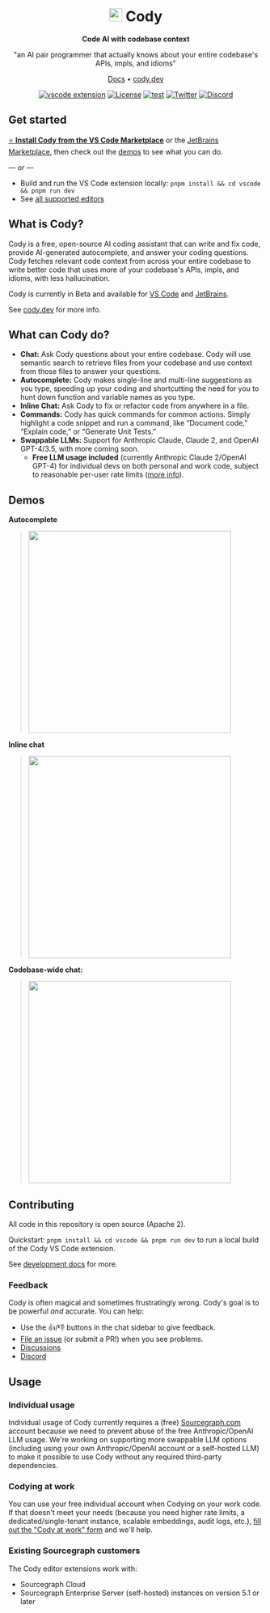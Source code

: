 <div align=center>

# <img src="https://storage.googleapis.com/sourcegraph-assets/cody/20230417/logomark-default.svg" width="26"> Cody

**Code AI with codebase context**

"an AI pair programmer that actually knows about your entire codebase's APIs, impls, and idioms"

[Docs](https://docs.sourcegraph.com/cody) • [cody.dev](https://cody.dev)

[![vscode extension](https://img.shields.io/vscode-marketplace/v/sourcegraph.cody-ai.svg?label=vscode%20ext)](https://marketplace.visualstudio.com/items?itemName=sourcegraph.cody-ai)
[![License](https://img.shields.io/badge/License-Apache_2.0-blue.svg)](https://opensource.org/licenses/Apache-2.0)
[![test](https://github.com/sourcegraph/cody/actions/workflows/ci.yml/badge.svg)](https://github.com/sourcegraph/cody/actions/workflows/ci.yml)
[![Twitter](https://img.shields.io/twitter/follow/sourcegraph.svg?label=Follow%20%40sourcegraph&style=social)](https://twitter.com/sourcegraph)
[![Discord](https://dcbadge.vercel.app/api/server/s2qDtYGnAE?style=flat)](https://discord.gg/s2qDtYGnAE)

</div>

## Get started

[⭐ **Install Cody from the VS Code Marketplace**](https://marketplace.visualstudio.com/items?itemName=sourcegraph.cody-ai) or the [JetBrains Marketplace](https://plugins.jetbrains.com/plugin/9682-cody-ai-by-sourcegraph), then check out the [demos](#demos) to see what you can do.

_&mdash; or &mdash;_

- Build and run the VS Code extension locally: `pnpm install && cd vscode && pnpm run dev`
- See [all supported editors](https://cody.dev)

## What is Cody?

Cody is a free, open-source AI coding assistant that can write and fix code, provide AI-generated autocomplete, and answer your coding questions. Cody fetches relevant code context from across your entire codebase to write better code that uses more of your codebase's APIs, impls, and idioms, with less hallucination.

Cody is currently in Beta and available for [VS Code](https://marketplace.visualstudio.com/items?itemName=sourcegraph.cody-ai) and [JetBrains](https://plugins.jetbrains.com/plugin/9682-cody-ai-by-sourcegraph).

See [cody.dev](https://cody.dev) for more info.

## What can Cody do?

- **Chat:** Ask Cody questions about your entire codebase. Cody will use semantic search to retrieve files from your codebase and use context from those files to answer your questions.
- **Autocomplete:** Cody makes single-line and multi-line suggestions as you type, speeding up your coding and shortcutting the need for you to hunt down function and variable names as you type.
- **Inline Chat:** Ask Cody to fix or refactor code from anywhere in a file.
- **Commands:** Cody has quick commands for common actions. Simply highlight a code snippet and run a command, like “Document code,” “Explain code,” or “Generate Unit Tests.”
- **Swappable LLMs:** Support for Anthropic Claude, Claude 2, and OpenAI GPT-4/3.5, with more coming soon.
  - **Free LLM usage included** (currently Anthropic Claude 2/OpenAI GPT-4) for individual devs on both personal and work code, subject to reasonable per-user rate limits ([more info](#usage)).

## Demos

**Autocomplete**

> <img src="https://camo.githubusercontent.com/183f8e41ee44b604ef9085addc80503739452bdd343c872e4a5d617d3732b3c9/68747470733a2f2f73746f726167652e676f6f676c65617069732e636f6d2f736f7572636567726170682d6173736574732f626c6f672f636f64792d636f6d706c6574696f6e732d6d6179323032332d6f7074696d2d736d322e676966" width="400" data-canonical-src="https://storage.googleapis.com/sourcegraph-assets/blog/cody-completions-may2023-optim-sm2.gif">

**Inline chat**

> <img src="https://camo.githubusercontent.com/1bd5c73139701356807b9e998261e70ba69f2ea26ed29a9b8c233e16ec8b4ed4/68747470733a2f2f73746f726167652e676f6f676c65617069732e636f6d2f736f7572636567726170682d6173736574732f776562736974652f50726f64756374253230416e696d6174696f6e732f474946532f636f64795f696e6c696e655f4a756e6532332d736d2e676966" width="400" data-canonical-src="https://storage.googleapis.com/sourcegraph-assets/website/Product%20Animations/GIFS/cody_inline_June23-sm.gif">

**Codebase-wide chat:**

> <img src="https://camo.githubusercontent.com/2a0b73e75d1cc54a8eb2394c3694c28c2c325b04530abbfc383ba718913808c1/68747470733a2f2f73746f726167652e676f6f676c65617069732e636f6d2f736f7572636567726170682d6173736574732f776562736974652f50726f64756374253230416e696d6174696f6e732f474946532f636f64792d636861742d6d6179323032332d6f7074696d2e676966" width="400" data-canonical-src="https://storage.googleapis.com/sourcegraph-assets/website/Product%20Animations/GIFS/cody-chat-may2023-optim.gif">

## Contributing

All code in this repository is open source (Apache 2).

Quickstart: `pnpm install && cd vscode && pnpm run dev` to run a local build of the Cody VS Code extension.

See [development docs](doc/dev/index.md) for more.

### Feedback

Cody is often magical and sometimes frustratingly wrong. Cody's goal is to be powerful _and_ accurate. You can help:

- Use the <kbd>👍</kbd>/<kbd>👎</kbd> buttons in the chat sidebar to give feedback.
- [File an issue](https://github.com/sourcegraph/cody/issues) (or submit a PR!) when you see problems.
- [Discussions](https://github.com/sourcegraph/cody/discussions)
- [Discord](https://discord.gg/s2qDtYGnAE)

## Usage

### Individual usage

Individual usage of Cody currently requires a (free) [Sourcegraph.com](https://sourcegraph.com) account because we need to prevent abuse of the free Anthropic/OpenAI LLM usage. We're working on supporting more swappable LLM options (including using your own Anthropic/OpenAI account or a self-hosted LLM) to make it possible to use Cody without any required third-party dependencies.

### Codying at work

You can use your free individual account when Codying on your work code. If that doesn't meet your needs (because you need higher rate limits, a dedicated/single-tenant instance, scalable embeddings, audit logs, etc.), [fill out the "Cody at work" form](https://forms.gle/SBPfmihdyEvUPEc86) and we'll help.

### Existing Sourcegraph customers

The Cody editor extensions work with:

- Sourcegraph Cloud
- Sourcegraph Enterprise Server (self-hosted) instances on version 5.1 or later
